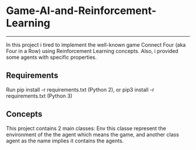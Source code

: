 # Game-AI-and-Reinforcement-Learning
-------------------------------------
In this project i tired to implement the well-known game Connect Four  (aka  Four in a Row) using Reinforcement Learning concepts. Also, i provided some agents with specific properties.

Requirements
-----------
Run pip install -r requirements.txt (Python 2), or pip3 install -r requirements.txt (Python 3)

Concepts
-----------
This project contains 2 main classes: Env this classe represent the environment of the the agent which means the game, and another class agent as the name implies it contains the agents.
